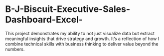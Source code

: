 # B-J-Biscuit-Executive-Sales-Dashboard-Excel-
This project demonstrates my ability to not just visualize data but extract meaningful insights that drive strategy and growth. It’s a reflection of how I combine technical skills with business thinking to deliver value beyond the numbers.

